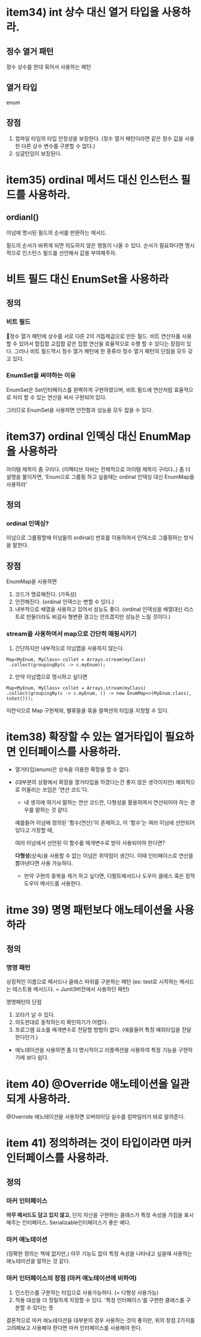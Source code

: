 # item34) int 상수 대신 열거 타입을 사용하라.

## 정수 열거 패턴
정수 상수를 한대 묶어서 사용하는 패턴

## 열거 타입
enum

## 장점
1. 컴파일 타임의 타입 안정성을 보장한다. (정수 열거 패턴이라면 같은 정수 값을 사용한 다른 상수 변수를 구분할 수 없다.)
2. 싱글턴임이 보장된다.

# item35) ordinal 메서드 대신 인스턴스 필드를 사용하라.

## ordianl()
이넘에 명시된 필드의 순서를 반환하는 메서드. 

필드의 순서가 바뀌게 되면 의도하지 않은 행동이 나올 수 있다. 순서가 필요하다면 명시적으로 인스턴스 필드를 선언해서 값을 부여해주자.

# 비트 필드 대신 EnumSet을 사용하라

## 정의
### 비트 필드
정수 열거 패턴에 상수를 서로 다른 2의 거듭제곱으로 만든 필드. 비트 연산자를 사용 할 수 있어서 합집합 교집합 같은 집합 연산을 효율적으로 수행 할 수 있다는 장점이 있다.
그러나 비트 필드역시 정수 열거 패턴에 한 종류라 정수 열거 패턴의 단점을 모두 갖고 있다.

### EnumSet을 써야하는 이유
EnumSet은 Set인터페이스를 완벽하게 구현하였으며, 비트 필드에 연산처럼 효율적으로 처리 할 수 있는 연산을 써서 구현되어 있다.

그러므로 EnumSet을 사용하면 안전함과 성능을 모두 잡을 수 있다.

# item37) ordinal 인덱싱 대신 EnumMap을 사용하라

아이템 제목이 좀 구리다. (이펙티브 자바는 전체적으로 아이템 제목이 구리다..)
좀 더 설명을 붙이자면, 'Enum으로 그룹핑 하고 싶을때는 ordinal 인덱싱 대신 EnumMap을 사용하라'

## 정의
### ordinal 인덱싱?
이넘으로 그룹핑할때 이넘들의 ordinal() 번호를 이용하여서 인덱스로 그룹핑하는 방식을 말한다.

## 장점
EnumMap을 사용하면
1. 코드가 명료해진다. (가독성)
2. 안전해진다. (ordinal 인덱스는 변할 수 있다.)
3. 내부적으로 배열을 사용하고 있어서 성능도 좋다. (ordinal 인덱싱을 배열대신 리스트로 만들더라도 비검사 형변환 경고는 안뜨겠지만 성능은 느릴 것이다.)

### stream을 사용하여서 map으로 간단히 매핑시키기

1. 간단하지만 내부적으로 이넘맵을 사용하지 않는다.
```
Map<MyEnum, MyClass> collet = Arrays.stream(myClass)
 .collect(groupingBy(c -> c.myEnum));
```

2. 만약 이넘맵으로 명시하고 싶다면
```
Map<MyEnum, MyClass> collet = Arrays.stream(myClass)
.collect(groupingBy(c -> c.myEnum, () -> new EnumMap<>(MyEnum.class), toSet()));
```
이런식으로 Map 구현체와, 밸류들을 묶을 컬렉션의 타입을 지정할 수 있다.


# item38) 확장할 수 있는 열거타입이 필요하면 인터페이스를 사용하라.

- 열거타입(enum)은 상속을 이용한 확장을 할 수 없다.
- (대부분의 상황에서 확장을 열거타입을 하겠다는건 좋지 않은 생각이지만) 예외적으로 어울리는 쓰임은 '연산 코드'다.
    - 내 생각에 여기서 말하는 연산 코드란, 다형성을 활용하여서 연산되어야 하는 경우를 말하는 것 같다. 

    예를들어 이넘에 정의된 '함수(연산)'이 존재하고, 이 '함수'는 여러 이넘에 선언되어있다고 가정할 때, 
    
    여러 이넘에서 선언된 이 함수를 매개변수로 받아 사용되어야 한다면?

    **다형성**(상속)을 사용할 수 없는 이넘은 취약점이 생긴다. 이때 인터페이스로 연산을 뽑아낸다면 사용 가능하다.

    - 만약 구현의 중복을 제거 하고 싶다면, 디펄트메서드나 도우미 클래스 혹은 정적 도우미 메서드를 사용한다.

# itme 39) 명명 패턴보다 애노테이션을 사용하라

## 정의
### 명명 패턴
상징적인 이름으로 메서드나 클래스 따위를 구분하는 패턴 (ex: test로 시작하는 메서드는 테스트용 메서드다. = Junit3버전에서 사용하던 패턴)

명명패턴의 단점
1. 오타가 날 수 있다. 
2. 의도한대로 동작하는지 확인하기가 어렵다. 
3. 프로그램 요소를 매개변수로 전달할 방법이 없다. (예를들어 특정 예외타입을 전달한다던가.)

- 애노테이션을 사용하면 좀 더 명시적이고 리플렉션을 사용하여 특정 기능을 구현하기에 보다 쉽다.

# item 40) @Override 애노테이션을 일관되게 사용하라.
@Override 애노테이션을 사용하면 오버라이딩 실수를 컴파일러가 바로 알려준다.

# item 41) 정의하려는 것이 타입이라면 마커 인터페이스를 사용하라.

## 정의
### 마커 인터페이스
**아무 메서드도 담고 있지 않고**, 단지 자신을 구현하는 클래스가 특정 속성을 가짐을 표시해주는 인터페이스. Serializable인터페이스가 좋은 예다.

### 마커 애노테이션
(정확한 정의는 책에 없지만,) 아무 기능도 없이 특정 속성을 나타내고 싶을때 사용하는 애노테이션을 말하는 것 같다.

### 마커 인터페이스의 장점 (마커 애노테이션에 비하여)
1. 인스턴스를 구분하는 타입으로 사용가능하다. (= 다형성 사용가능)
2. 적용 대상을 더 정밀하게 지정할 수 있다. '특정 인터페이스'를 구현한 클래스를 구분할 수 있다는 뜻

결론적으로 마커 애노테이션을 대부분의 경우 사용하는 것이 좋지만, 위의 장점 2가지를 고려해보고 사용해야 한다면 마커 인터페이스를 사용해야 한다.





